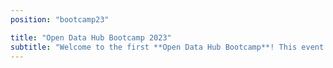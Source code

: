 ```yaml
---
position: "bootcamp23"

title: "Open Data Hub Bootcamp 2023"
subtitle: "Welcome to the first **Open Data Hub Bootcamp**! This event is an initiative of the Open Data Hub designed to provide an opportunity for our **community**, and anyone who wants to join, to develop or enhance the Open Data Hub together with the Open Data Hub core team following the latest trend of learning by doing. Whether you are a _developer, creator, designer, data expert, entrepreneur, tech geek, or just someone who loves coding_, we encourage you to get involved!"
---
```

